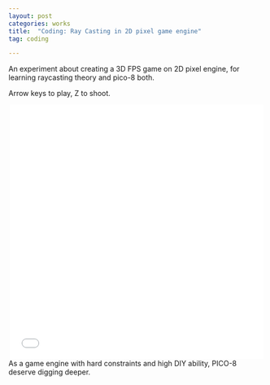 ```yaml
---
layout: post
categories: works
title:	"Coding: Ray Casting in 2D pixel game engine"
tag: coding

---
```


An experiment about creating a 3D FPS game on 2D pixel engine, for learning raycasting theory and pico-8 both.

Arrow keys to play, Z to shoot.

<div style="text-align: center"><iframe src="/img/raycast.html" frameborder="0" width="500" height="500" scrolling="No"></iframe></div>
As a game engine with hard constraints and high DIY ability, PICO-8 deserve digging deeper.

